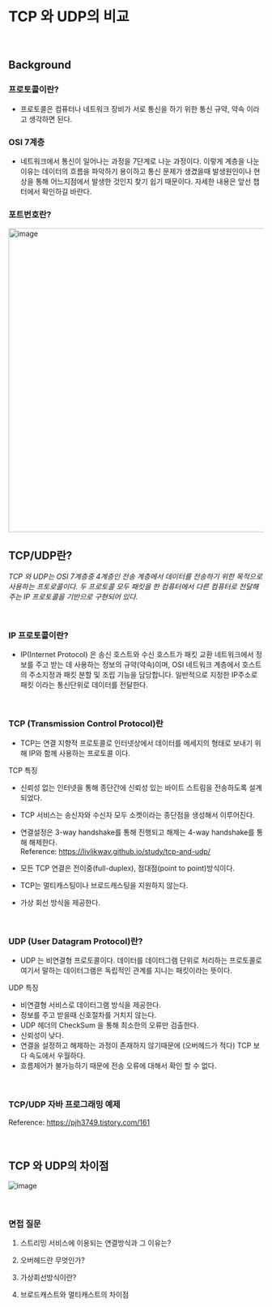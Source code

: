 # TCP 와 UDP의 비교

</br>

## Background

### 프로토콜이란? 
- 프로토콜은 컴퓨터나 네트워크 장비가 서로 통신을 하기 위한 통신 규약, 약속 이라고 생각하면 된다.

### OSI 7계층 
- 네트워크에서 통신이 일어나는 과정을 7단계로 나눈 과정이다. 이렇게 계층을 나눈 이유는 데이터의 흐름을 파악하기 용이하고 통신 문제가 생겼을때 발생원인이나 현상을 통해 어느지점에서 발생한 것인지 찾기 쉽기 때문이다.
자세한 내용은 앞선 챕터에서 확인하길 바란다.

### 포트번호란?

<img width="600" alt="image" src="https://user-images.githubusercontent.com/60414900/162383120-11747ec1-db1f-49de-bf24-5f3da9f8ce5a.png">



</br>

## TCP/UDP란?

_TCP 와 UDP는 OSI 7계층중 4계층인 전송 계층에서 데이터를 전송하기 위한 목적으로 사용하는 프토로콜이다. 두 프로토콜 모두 패킷을 한 컴퓨터에서 다른 컴퓨터로 전달해주는 IP 프로토콜을 기반으로 구현되어 있다._

</br>

### IP 프로토콜이란?

- IP(Internet Protocol) 은 송신 호스트와 수신 호스트가 패킷 교환 네트워크에서 정보를 주고 받는 데 사용하는 정보의 규약(약속)이며, OSI 네트워크 계층에서 호스트의 주소지정과 패킷 분할 및 조립 기능을 담당합니다. 일반적으로 지정한 IP주소로 패킷 이라는 통신단위로 데이터를 전달한다.

</br>

### TCP (Transmission Control Protocol)란 

- TCP는 연결 지향적 프로토콜로 인터넷상에서 데이터를 메세지의 형태로 보내기 위해 IP와 함께 사용하는 프로토콜 이다.

TCP 특징
- 신뢰성 없는 인터넷을 통해 종단간에 신뢰성 있는 바이트 스트림을 전송하도록 설계되었다.
- TCP 서비스는 송신자와 수신자 모두 소켓이라는 종단점을 생성해서 이루어진다.
- 연결설정은 3-way handshake를 통해 진행되고 해제는 4-way handshake를 통해 해제한다.  
Reference: https://livlikwav.github.io/study/tcp-and-udp/

- 모든 TCP 연결은 전이중(full-duplex), 점대점(point to point)방식이다.
- TCP는 멀티캐스팅이나 브로드캐스팅을 지원하지 않는다.
- 가상 회선 방식을 제공한다. 

</br>

### UDP (User Datagram Protocol)란? 

- UDP 는 비연결형 프로토콜이다. 데이터를 데이터그램 단위로 처리하는 프로토콜로 여기서 말하는 데이터그램은 독립적인 관계를 지니는 패킷이라는 뜻이다. 

UDP 특징
- 비연결형 서비스로 데이터그램 방식을 제공한다.
- 정보를 주고 받을때 신호절차를 거치지 않는다.
- UDP 헤더의 CheckSum 을 통해 최소한의 오류만 검출한다.
- 신뢰성이 낮다.
- 연결을 설정하고 해제하는 과정이 존재하지 않기때문에 (오버헤드가 적다) TCP 보다 속도에서 우월하다.
- 흐름제어가 불가능하기 때문에 전송 오류에 대해서 확인 할 수 없다.

</br>

### TCP/UDP 자바 프로그래밍 예제

Reference: https://pjh3749.tistory.com/161

</br>

## TCP 와 UDP의 차이점

![image](https://user-images.githubusercontent.com/60414900/162383008-f814e543-725d-4812-84e9-964fbd5c21cc.png)


</br>

### 면접 질문

1. 스트리밍 서비스에 이용되는 연결방식과 그 이유는?

2. 오버헤드란 무엇인가?

3. 가상회선방식이란? 

4. 브로드캐스트와 멀티캐스트의 차이점

